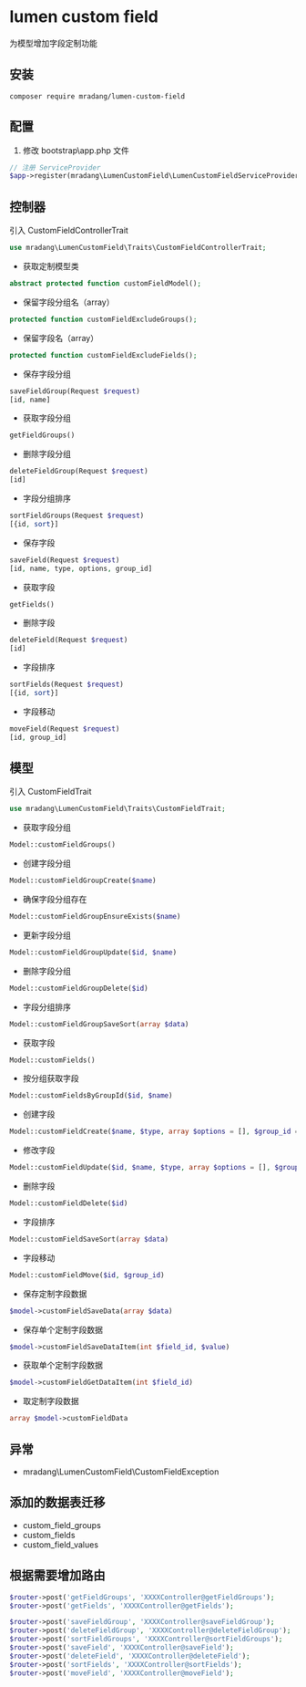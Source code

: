# lumen custom field

为模型增加字段定制功能

## 安装
```
composer require mradang/lumen-custom-field
```

## 配置
1. 修改 bootstrap\app.php 文件
```php
// 注册 ServiceProvider
$app->register(mradang\LumenCustomField\LumenCustomFieldServiceProvider::class);
```

## 控制器
引入 CustomFieldControllerTrait
```php
use mradang\LumenCustomField\Traits\CustomFieldControllerTrait;
```

- 获取定制模型类
```php
abstract protected function customFieldModel();
```

- 保留字段分组名（array）
```php
protected function customFieldExcludeGroups();
```

- 保留字段名（array）
```php
protected function customFieldExcludeFields();
```

- 保存字段分组
```php
saveFieldGroup(Request $request)
[id, name]
```

- 获取字段分组
```php
getFieldGroups()
```

- 删除字段分组
```php
deleteFieldGroup(Request $request)
[id]
```

- 字段分组排序
```php
sortFieldGroups(Request $request)
[{id, sort}]
```

- 保存字段
```php
saveField(Request $request)
[id, name, type, options, group_id]
```

- 获取字段
```php
getFields()
```

- 删除字段
```php
deleteField(Request $request)
[id]
```

- 字段排序
```php
sortFields(Request $request)
[{id, sort}]
```

- 字段移动
```php
moveField(Request $request)
[id, group_id]
```

## 模型
引入 CustomFieldTrait
```php
use mradang\LumenCustomField\Traits\CustomFieldTrait;
```

- 获取字段分组
```php
Model::customFieldGroups()
```

- 创建字段分组
```php
Model::customFieldGroupCreate($name)
```

- 确保字段分组存在
```php
Model::customFieldGroupEnsureExists($name)
```

- 更新字段分组
```php
Model::customFieldGroupUpdate($id, $name)
```

- 删除字段分组
```php
Model::customFieldGroupDelete($id)
```

- 字段分组排序
```php
Model::customFieldGroupSaveSort(array $data)
```

- 获取字段
```php
Model::customFields()
```

- 按分组获取字段
```php
Model::customFieldsByGroupId($id, $name)
```

- 创建字段
```php
Model::customFieldCreate($name, $type, array $options = [], $group_id = 0)
```

- 修改字段
```php
Model::customFieldUpdate($id, $name, $type, array $options = [], $group_id = 0)
```

- 删除字段
```php
Model::customFieldDelete($id)
```

- 字段排序
```php
Model::customFieldSaveSort(array $data)
```

- 字段移动
```php
Model::customFieldMove($id, $group_id)
```

- 保存定制字段数据
```php
$model->customFieldSaveData(array $data)
```

- 保存单个定制字段数据
```php
$model->customFieldSaveDataItem(int $field_id, $value)
```

- 获取单个定制字段数据
```php
$model->customFieldGetDataItem(int $field_id)
```

- 取定制字段数据
```php
array $model->customFieldData
```

## 异常
- mradang\LumenCustomField\CustomFieldException

## 添加的数据表迁移
- custom_field_groups
- custom_fields
- custom_field_values

## 根据需要增加路由
```php
$router->post('getFieldGroups', 'XXXXController@getFieldGroups');
$router->post('getFields', 'XXXXController@getFields');

$router->post('saveFieldGroup', 'XXXXController@saveFieldGroup');
$router->post('deleteFieldGroup', 'XXXXController@deleteFieldGroup');
$router->post('sortFieldGroups', 'XXXXController@sortFieldGroups');
$router->post('saveField', 'XXXXController@saveField');
$router->post('deleteField', 'XXXXController@deleteField');
$router->post('sortFields', 'XXXXController@sortFields');
$router->post('moveField', 'XXXXController@moveField');
```